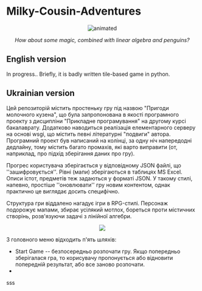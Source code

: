 # Milky-Cousin-Adventures

<p align="center">
  <img src=https://user-images.githubusercontent.com/45886410/173920445-09f3a94a-4a03-4455-af72-ea479dce0351.gif alt="animated">
</p>

<p align="center">
<i>How about some magic, combined with linear algebra and penguins?</i>
</p>

## English version

In progress.. Briefly, it is badly written tile-based game in python.

## Ukrainian version

Цей репозиторій містить простеньку гру під назвою "Пригоди молочного кузена", що була запропонована в якості програмного проекту з дисципліни "Прикладне програмування" на другому курсі бакалаврату. Додатково наводиться реалізація елементарного серверу на основі wsgi, що містить певні літературні "подвиги" автора. Програмний проект був написаний на колінці, за одну ніч напередодні дедлайну, тому містить багато промахів, які варто виправити (от, наприклад, про підхід зберігання даних про гру).

Прогрес користувача зберігається у відповідному JSON файлі, що ''зашифровується''. Рівні (мапи) зберігаються в таблицях MS Excel. Описи істот, предметів теж задаються у форматі JSON. У такому стилі, напевно, простіше ''оновлювати'' гру новим контентом, однак практично це виглядає досить специфічно.

Структура гри віддалено нагадує ігри в RPG-стилі. Персонаж подорожує мапами, збирає усілякий мотлох, бореться проти містичних створінь, розв'язуючи задачі з лінійної алгебри.

<p align="center">
  <img src=https://user-images.githubusercontent.com/45886410/173909541-ede913d9-f51f-4d34-a1bb-44eb796d31b2.png>
</p>

З головного меню відходить п'ять шляхів:

- Start Game -- безпосередньо розпочати гру. Якщо попередньо зберігалася гра, то корисувачу пропонується або відновити попередній результат, або все заново розпочати.
- 

sss
